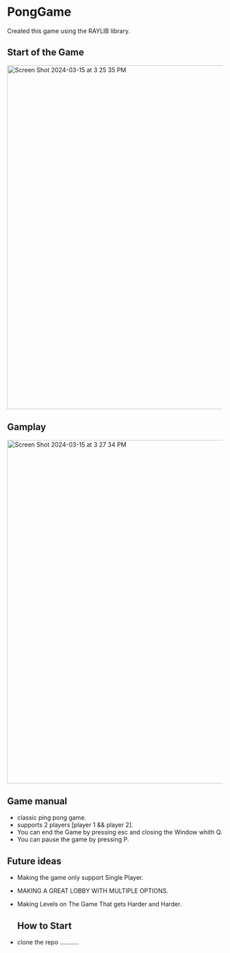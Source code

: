 # PongGame
Created this game using the RAYLIB library.

## Start of the Game

<img width="803" alt="Screen Shot 2024-03-15 at 3 25 35 PM" src="https://github.com/AyoubChraiti/PongGame/assets/135065909/3c3e05b4-5f38-4b71-80dd-f42b55fa0b55">

## Gamplay

<img width="802" alt="Screen Shot 2024-03-15 at 3 27 34 PM" src="https://github.com/AyoubChraiti/PongGame/assets/135065909/fc22a3e3-59e2-409c-af4d-7005c2ced865">

## Game manual

- classic ping pong game.
- supports 2 players [player 1 && player 2].
- You can end the Game by pressing esc and closing the Window whith Q.
- You can pause the game by pressing P.

## Future ideas

- Making the game only support Single Player.
- MAKING A GREAT LOBBY WITH MULTIPLE OPTIONS.
- Making Levels on The Game That gets Harder and Harder.

  ## How to Start

- clone the repo ...........
